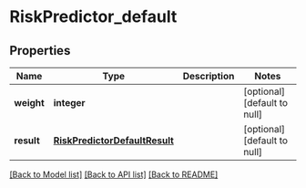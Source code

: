 # RiskPredictor_default

## Properties
Name | Type | Description | Notes
------------ | ------------- | ------------- | -------------
**weight** | **integer** |  | [optional] [default to null]
**result** | [**RiskPredictorDefaultResult**](RiskPredictorDefaultResult.md) |  | [optional] [default to null]

[[Back to Model list]](../README.md#documentation-for-models) [[Back to API list]](../README.md#documentation-for-api-endpoints) [[Back to README]](../README.md)


